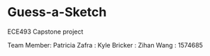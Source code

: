 # Guess-a-Sketch
ECE493 Capstone project

Team Member:
Patricia Zafra : 
Kyle Bricker : 
Zihan Wang : 1574685
